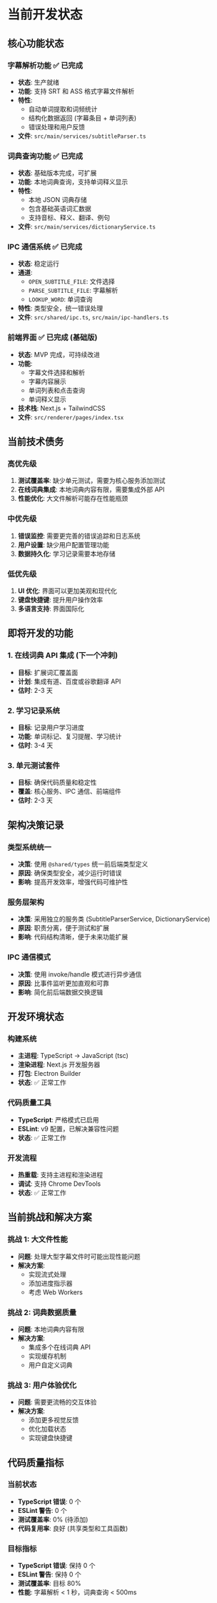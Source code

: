 # 当前开发状态

## 核心功能状态

### 字幕解析功能 ✅ 已完成

- **状态**: 生产就绪
- **功能**: 支持 SRT 和 ASS 格式字幕文件解析
- **特性**:
  - 自动单词提取和词频统计
  - 结构化数据返回 (字幕条目 + 单词列表)
  - 错误处理和用户反馈
- **文件**: `src/main/services/subtitleParser.ts`

### 词典查询功能 ✅ 已完成

- **状态**: 基础版本完成，可扩展
- **功能**: 本地词典查询，支持单词释义显示
- **特性**:
  - 本地 JSON 词典存储
  - 包含基础英语词汇数据
  - 支持音标、释义、翻译、例句
- **文件**: `src/main/services/dictionaryService.ts`

### IPC 通信系统 ✅ 已完成

- **状态**: 稳定运行
- **通道**:
  - `OPEN_SUBTITLE_FILE`: 文件选择
  - `PARSE_SUBTITLE_FILE`: 字幕解析
  - `LOOKUP_WORD`: 单词查询
- **特性**: 类型安全，统一错误处理
- **文件**: `src/shared/ipc.ts`, `src/main/ipc-handlers.ts`

### 前端界面 ✅ 已完成 (基础版)

- **状态**: MVP 完成，可持续改进
- **功能**:
  - 字幕文件选择和解析
  - 字幕内容展示
  - 单词列表和点击查询
  - 单词释义显示
- **技术栈**: Next.js + TailwindCSS
- **文件**: `src/renderer/pages/index.tsx`

## 当前技术债务

### 高优先级

1. **测试覆盖率**: 缺少单元测试，需要为核心服务添加测试
2. **在线词典集成**: 本地词典内容有限，需要集成外部 API
3. **性能优化**: 大文件解析可能存在性能瓶颈

### 中优先级

1. **错误监控**: 需要更完善的错误追踪和日志系统
2. **用户设置**: 缺少用户配置管理功能
3. **数据持久化**: 学习记录需要本地存储

### 低优先级

1. **UI 优化**: 界面可以更加美观和现代化
2. **键盘快捷键**: 提升用户操作效率
3. **多语言支持**: 界面国际化

## 即将开发的功能

### 1. 在线词典 API 集成 (下一个冲刺)

- **目标**: 扩展词汇覆盖面
- **计划**: 集成有道、百度或谷歌翻译 API
- **估时**: 2-3 天

### 2. 学习记录系统

- **目标**: 记录用户学习进度
- **功能**: 单词标记、复习提醒、学习统计
- **估时**: 3-4 天

### 3. 单元测试套件

- **目标**: 确保代码质量和稳定性
- **覆盖**: 核心服务、IPC 通信、前端组件
- **估时**: 2-3 天

## 架构决策记录

### 类型系统统一

- **决策**: 使用 `@shared/types` 统一前后端类型定义
- **原因**: 确保类型安全，减少运行时错误
- **影响**: 提高开发效率，增强代码可维护性

### 服务层架构

- **决策**: 采用独立的服务类 (SubtitleParserService, DictionaryService)
- **原因**: 职责分离，便于测试和扩展
- **影响**: 代码结构清晰，便于未来功能扩展

### IPC 通信模式

- **决策**: 使用 invoke/handle 模式进行异步通信
- **原因**: 比事件监听更加直观和可靠
- **影响**: 简化前后端数据交换逻辑

## 开发环境状态

### 构建系统

- **主进程**: TypeScript → JavaScript (tsc)
- **渲染进程**: Next.js 开发服务器
- **打包**: Electron Builder
- **状态**: ✅ 正常工作

### 代码质量工具

- **TypeScript**: 严格模式已启用
- **ESLint**: v9 配置，已解决兼容性问题
- **状态**: ✅ 正常工作

### 开发流程

- **热重载**: 支持主进程和渲染进程
- **调试**: 支持 Chrome DevTools
- **状态**: ✅ 正常工作

## 当前挑战和解决方案

### 挑战 1: 大文件性能

- **问题**: 处理大型字幕文件时可能出现性能问题
- **解决方案**:
  - 实现流式处理
  - 添加进度指示器
  - 考虑 Web Workers

### 挑战 2: 词典数据质量

- **问题**: 本地词典内容有限
- **解决方案**:
  - 集成多个在线词典 API
  - 实现缓存机制
  - 用户自定义词典

### 挑战 3: 用户体验优化

- **问题**: 需要更流畅的交互体验
- **解决方案**:
  - 添加更多视觉反馈
  - 优化加载状态
  - 实现键盘快捷键

## 代码质量指标

### 当前状态

- **TypeScript 错误**: 0 个
- **ESLint 警告**: 0 个
- **测试覆盖率**: 0% (待添加)
- **代码复用率**: 良好 (共享类型和工具函数)

### 目标指标

- **TypeScript 错误**: 保持 0 个
- **ESLint 警告**: 保持 0 个
- **测试覆盖率**: 目标 80%
- **性能**: 字幕解析 < 1 秒，词典查询 < 500ms

